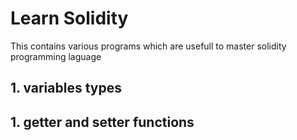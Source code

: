 # Learn Solidity
This contains various programs which are usefull to master solidity programming laguage 
## 1. variables types
## 1. getter and setter functions

